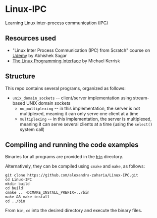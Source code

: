 # Linux-IPC
Learning Linux inter-process communication (IPC)

## Resources used
* "Linux Inter Process Communication (IPC) from Scratch" course on [Udemy](https://www.udemy.com/linuxipc) by Abhishek Sagar
* [The Linux Programming Interface](http://man7.org/tlpi) by Michael Kerrisk

## Structure
This repo contains several programs, organized as follows:

* `unix_domain_sockets` -- client/server implementation using stream-based UNIX domain sockets
  * `no_multiplexing` -- in this implementation, the server is not multiplexed, meaning it can only serve one client at a time
  * `multiplexing` -- in this implementation, the server is multiplexed, meaning it can serve several clients at a time (using the `select()` system call)

## Compiling and running the code examples
Binaries for all programs are provided in the [`bin`](https://github.com/alexandra-zaharia/Linux-IPC/tree/master/bin) directory.

Alternatively, they can be compiled using `cmake` and `make`, as follows:

```
git clone https://github.com/alexandra-zaharia/Linux-IPC.git 
cd Linux-IPC
mkdir build
cd build
cmake .. -DCMAKE_INSTALL_PREFIX=../bin 
make && make install
cd ../bin
```

From `bin`, `cd` into the desired directory and execute the binary files.
